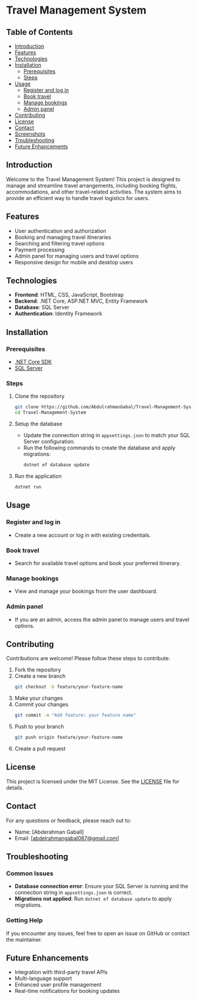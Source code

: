 # Travel Management System

## Table of Contents
- [Introduction](#introduction)
- [Features](#features)
- [Technologies](#technologies)
- [Installation](#installation)
  - [Prerequisites](#prerequisites)
  - [Steps](#steps)
- [Usage](#usage)
  - [Register and log in](#register-and-log-in)
  - [Book travel](#book-travel)
  - [Manage bookings](#manage-bookings)
  - [Admin panel](#admin-panel)
- [Contributing](#contributing)
- [License](#license)
- [Contact](#contact)
- [Screenshots](#screenshots)
- [Troubleshooting](#troubleshooting)
- [Future Enhancements](#future-enhancements)

## Introduction
Welcome to the Travel Management System! This project is designed to manage and streamline travel arrangements, including booking flights, accommodations, and other travel-related activities. The system aims to provide an efficient way to handle travel logistics for users.

## Features
- User authentication and authorization
- Booking and managing travel itineraries
- Searching and filtering travel options
- Payment processing
- Admin panel for managing users and travel options
- Responsive design for mobile and desktop users

## Technologies
- **Frontend**: HTML, CSS, JavaScript, Bootstrap
- **Backend**: .NET Core, ASP.NET MVC, Entity Framework
- **Database**: SQL Server
- **Authentication**: Identity Framework

## Installation

### Prerequisites

- [.NET Core SDK](https://dotnet.microsoft.com/download)
- [SQL Server](https://www.microsoft.com/en-us/sql-server/sql-server-downloads)

### Steps
1. Clone the repository
    ```bash
    git clone https://github.com/AbdulrahmanGabal/Travel-Management-System.git
    cd Travel-Management-System
    ```

2. Setup the database
    - Update the connection string in `appsettings.json` to match your SQL Server configuration.
    - Run the following commands to create the database and apply migrations:
      ```bash
      dotnet ef database update
      ```

3. Run the application
    ```bash
    dotnet run
    ```

## Usage

### Register and log in
- Create a new account or log in with existing credentials.

### Book travel
- Search for available travel options and book your preferred itinerary.

### Manage bookings
- View and manage your bookings from the user dashboard.

### Admin panel
- If you are an admin, access the admin panel to manage users and travel options.

## Contributing
Contributions are welcome! Please follow these steps to contribute:

1. Fork the repository
2. Create a new branch
    ```bash
    git checkout -b feature/your-feature-name
    ```
3. Make your changes
4. Commit your changes
    ```bash
    git commit -m "Add feature: your feature name"
    ```
5. Push to your branch
    ```bash
    git push origin feature/your-feature-name
    ```
6. Create a pull request

## License
This project is licensed under the MIT License. See the [LICENSE](LICENSE) file for details.

## Contact
For any questions or feedback, please reach out to:
- Name: [Abderahman Gaball]
- Email: [abdelrahmangabal087@gmail.com]


## Troubleshooting
### Common Issues
- **Database connection error**: Ensure your SQL Server is running and the connection string in `appsettings.json` is correct.
- **Migrations not applied**: Run `dotnet ef database update` to apply migrations.

### Getting Help
If you encounter any issues, feel free to open an issue on GitHub or contact the maintainer.

## Future Enhancements
- Integration with third-party travel APIs
- Multi-language support
- Enhanced user profile management
- Real-time notifications for booking updates
